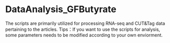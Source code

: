 # DataAnalysis_GFButyrate
The scripts are primarily utilized for processing RNA-seq and CUT&amp;Tag data pertaining to the articles.  Tips：If you want to use the scripts for analysis, some parameters needs to be modified according to your own enviorment.
